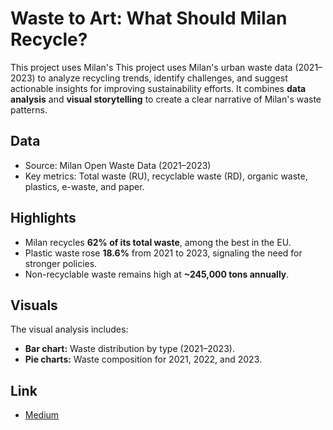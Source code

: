 # Waste to Art: What Should Milan Recycle?
This project uses Milan's This project uses Milan's urban waste data (2021–2023) to analyze recycling trends, identify challenges, and suggest actionable insights for improving sustainability efforts. It combines **data analysis** and **visual storytelling** to create a clear narrative of Milan's waste patterns.

## Data
- Source: Milan Open Waste Data (2021–2023)
- Key metrics: Total waste (RU), recyclable waste (RD), organic waste, plastics, e-waste, and paper.

## Highlights
- Milan recycles **62% of its total waste**, among the best in the EU.
- Plastic waste rose **18.6%** from 2021 to 2023, signaling the need for stronger policies.
- Non-recyclable waste remains high at **~245,000 tons annually**.

## Visuals
The visual analysis includes:
- **Bar chart:** Waste distribution by type (2021–2023).
- **Pie charts:** Waste composition for 2021, 2022, and 2023.

## Link
- [Medium](https://medium.com/@swathikalburgi/waste-to-art-what-should-milan-recycle-b2eaf5e37090)

